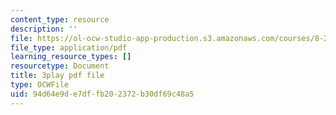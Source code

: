 ```yaml
---
content_type: resource
description: ''
file: https://ol-ocw-studio-app-production.s3.amazonaws.com/courses/8-286-the-early-universe-fall-2013/94d64e9de7dffb202372b30df69c48a5_ARuzDX55Xnk.pdf
file_type: application/pdf
learning_resource_types: []
resourcetype: Document
title: 3play pdf file
type: OCWFile
uid: 94d64e9d-e7df-fb20-2372-b30df69c48a5
---
```

